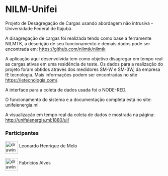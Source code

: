 # NILM-Unifei
Projeto de Desagregação de Cargas usando abordagem não intrusiva - Universidade Federal de Itajubá.


A disagregação de cargas foi realizada tendo como base a ferramente NILMTK, a descrição de seu funcionamento e demais dados pode ser encontrada em:
https://github.com/nilmtk/nilmtk

A aplicação aqui desenvolvida tem como objetivo disagregar em tempo real as cargas ativas em uma residência de teste. 
Os dados para a realização do projeto foram obtidos através dos medidores SM-W e SM-3W, da empresa IE tecnologia. 
Mais informações podem ser encontradas no site https://ietecnologia.com/.

A interface para a coleta de dados usada foi o NODE-RED. 

O funcionamento do sistema e a documentação completa está no site:
unifeienergia.ml

A visualização em tempo real da coleta de dados é mostrada na página:
http://unifeienergia.ml:1880/ui/

### Participantes

<a href="https://github.com/Ceu152"><img src="https://avatars0.githubusercontent.com/u/43916660?s=460&v=4" alt="drawing" width="40" align="middle"/></a>
Leonardo Henrique de Melo 

<a href="https://github.com/FabricioAlves206"><img src="https://avatars3.githubusercontent.com/u/65301373?s=400&v=4" alt="drawing" width="40" align="middle"/></a>
Fabrícios Alves
